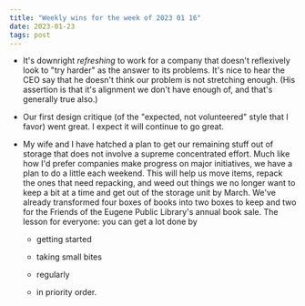 ```yaml
---
title: "Weekly wins for the week of 2023 01 16"
date: 2023-01-23
tags: post
---
```


- It's downright _refreshing_ to work for a company that doesn't reflexively look to "try harder" as the answer to its problems. It's nice to hear the CEO say that he doesn't think our problem is not stretching enough. (His assertion is that it's alignment we don't have enough of, and that's generally true also.)

- Our first design critique (of the "expected, not volunteered" style that I favor) went great. I expect it will continue to go great.

- My wife and I have hatched a plan to get our remaining stuff out of storage that does not involve a supreme concentrated effort. Much like how I'd prefer companies make progress on major initiatives, we have a plan to do a little each weekend. This will help us move items, repack the ones that need repacking, and weed out things we no longer want to keep a bit at a time and get out of the storage unit by March. We've already transformed four boxes of books into two boxes to keep and two for the Friends of the Eugene Public Library's annual book sale. The lesson for everyone: you can get a lot done by
    - getting started
    
    - taking small bites
    
    - regularly
    
    - in priority order.
